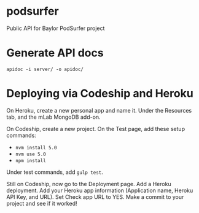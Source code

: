 # podsurfer
Public API for Baylor PodSurfer project

# Generate API docs
`apidoc -i server/ -o apidoc/`

# Deploying via Codeship and Heroku
On Heroku, create a new personal app and name it. Under the Resources tab, and the mLab MongoDB add-on.

On Codeship, create a new project. On the Test page, add these setup commands:
* `nvm install 5.0`
* `nvm use 5.0`
* `npm install`

Under test commands, add `gulp test`.

Still on Codeship, now go to the Deployment page. Add a Heroku deployment. Add your Heroku app information (Application name, Heroku API Key, and URL). Set Check app URL to YES.
Make a commit to your project and see if it worked!
